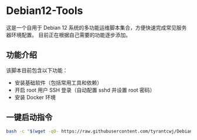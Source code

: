 # Debian12-Tools

这是一个自用于 Debian 12 系统的多功能运维脚本集合，方便快速完成常见服务器环境配置。
目前正在根据自己需要的功能逐步添加。

## 功能介绍

该脚本目前包含以下功能：

- 安装基础软件（包括常用工具和依赖）
- 开启 root 用户 SSH 登录（自动配置 sshd 并设置 root 密码）
- 安装 Docker 环境

## 一键启动指令

```bash
bash -c "$(wget -qO- https://raw.githubusercontent.com/tyrantcwj/Debian12-Tools/main/main.sh)"

